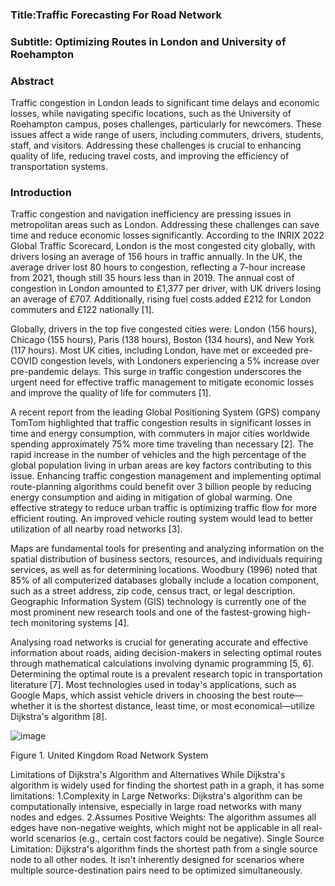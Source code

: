 ### Title:Traffic Forecasting For Road Network 
### Subtitle: Optimizing Routes in London and University of Roehampton

### Abstract
Traffic congestion in London leads to significant time delays and economic losses, while navigating specific locations, such as the University of Roehampton campus, poses challenges, particularly for newcomers. These issues affect a wide range of users, including commuters, drivers, students, staff, and visitors. Addressing these challenges is crucial to enhancing quality of life, reducing travel costs, and improving the efficiency of transportation systems.

### Introduction
Traffic congestion and navigation inefficiency are pressing issues in metropolitan areas such as London. Addressing these challenges can save time and reduce economic losses significantly. According to the INRIX 2022 Global Traffic Scorecard, London is the most congested city globally, with drivers losing an average of 156 hours in traffic annually. In the UK, the average driver lost 80 hours to congestion, reflecting a 7-hour increase from 2021, though still 35 hours less than in 2019. The annual cost of congestion in London amounted to £1,377 per driver, with UK drivers losing an average of £707. Additionally, rising fuel costs added £212 for London commuters and £122 nationally [1].

Globally, drivers in the top five congested cities were: London (156 hours), Chicago (155 hours), Paris (138 hours), Boston (134 hours), and New York (117 hours). Most UK cities, including London, have met or exceeded pre-COVID congestion levels, with Londoners experiencing a 5% increase over pre-pandemic delays. This surge in traffic congestion underscores the urgent need for effective traffic management to mitigate economic losses and improve the quality of life for commuters [1].

A recent report from the leading Global Positioning System (GPS) company TomTom highlighted that traffic congestion results in significant losses in time and energy consumption, with commuters in major cities worldwide spending approximately 75% more time traveling than necessary [2]. The rapid increase in the number of vehicles and the high percentage of the global population living in urban areas are key factors contributing to this issue. Enhancing traffic congestion management and implementing optimal route-planning algorithms could benefit over 3 billion people by reducing energy consumption and aiding in mitigation of global warming. One effective strategy to reduce urban traffic is optimizing traffic flow for more efficient routing. An improved vehicle routing system would lead to better utilization of all nearby road networks [3].

Maps are fundamental tools for presenting and analyzing information on the spatial distribution of business sectors, resources, and individuals requiring services, as well as for determining locations. Woodbury (1996) noted that 85% of all computerized databases globally include a location component, such as a street address, zip code, census tract, or legal description. Geographic Information System (GIS) technology is currently one of the most prominent new research tools and one of the fastest-growing high-tech monitoring systems [4].

Analysing road networks is crucial for generating accurate and effective information about roads, aiding decision-makers in selecting optimal routes through mathematical calculations involving dynamic programming [5, 6]. Determining the optimal route is a prevalent research topic in transportation literature [7]. Most technologies used in today's applications, such as Google Maps, which assist vehicle drivers in choosing the best route—whether it is the shortest distance, least time, or most economical—utilize Dijkstra's algorithm [8].


![image](https://github.com/user-attachments/assets/b46554bb-22d0-4609-af14-b3e34f44fd31)

Figure 1. United Kingdom Road Network System



Limitations of Dijkstra's Algorithm and Alternatives
While Dijkstra's algorithm is widely used for finding the shortest path in a graph, it has some limitations:
1.Complexity in Large Networks: Dijkstra's algorithm can be computationally intensive, especially in large road networks with many nodes and edges.
2.Assumes Positive Weights: The algorithm assumes all edges have non-negative weights, which might not be applicable in all real-world scenarios (e.g., certain cost factors could be negative).
Single Source Limitation: Dijkstra's algorithm finds the shortest path from a single source node to all other nodes. It isn't inherently designed for scenarios where multiple source-destination pairs need to be optimized simultaneously.

